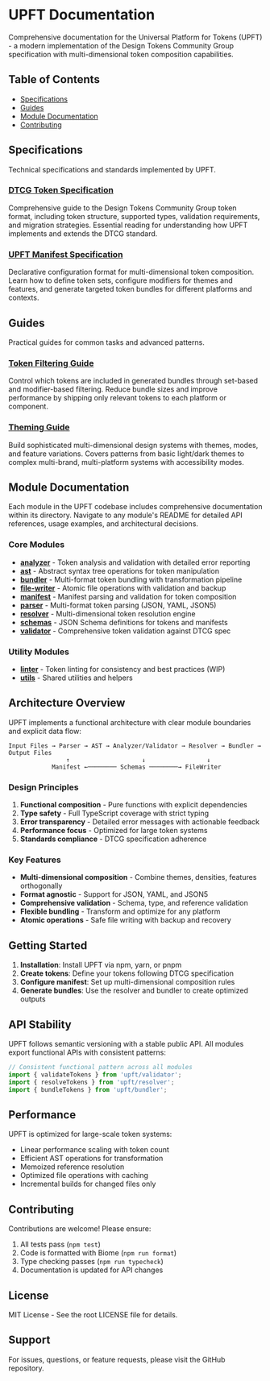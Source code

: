# UPFT Documentation

Comprehensive documentation for the Universal Platform for Tokens (UPFT) - a modern implementation of the Design Tokens Community Group specification with multi-dimensional token composition capabilities.

## Table of Contents

- [Specifications](#specifications)
- [Guides](#guides)
- [Module Documentation](#module-documentation)
- [Contributing](#contributing)

## Specifications

Technical specifications and standards implemented by UPFT.

### [DTCG Token Specification](./specifications/dtcg-tokens.md)
Comprehensive guide to the Design Tokens Community Group token format, including token structure, supported types, validation requirements, and migration strategies. Essential reading for understanding how UPFT implements and extends the DTCG standard.

### [UPFT Manifest Specification](./specifications/manifest.md)
Declarative configuration format for multi-dimensional token composition. Learn how to define token sets, configure modifiers for themes and features, and generate targeted token bundles for different platforms and contexts.

## Guides

Practical guides for common tasks and advanced patterns.

### [Token Filtering Guide](./guides/filtering.md)
Control which tokens are included in generated bundles through set-based and modifier-based filtering. Reduce bundle sizes and improve performance by shipping only relevant tokens to each platform or component.

### [Theming Guide](./guides/theming.md)
Build sophisticated multi-dimensional design systems with themes, modes, and feature variations. Covers patterns from basic light/dark themes to complex multi-brand, multi-platform systems with accessibility modes.

## Module Documentation

Each module in the UPFT codebase includes comprehensive documentation within its directory. Navigate to any module's README for detailed API references, usage examples, and architectural decisions.

### Core Modules

- [**analyzer**](../src/analyzer/README.md) - Token analysis and validation with detailed error reporting
- [**ast**](../src/ast/README.md) - Abstract syntax tree operations for token manipulation
- [**bundler**](../src/bundler/README.md) - Multi-format token bundling with transformation pipeline
- [**file-writer**](../src/file-writer/README.md) - Atomic file operations with validation and backup
- [**manifest**](../src/manifest/README.md) - Manifest parsing and validation for token composition
- [**parser**](../src/parser/README.md) - Multi-format token parsing (JSON, YAML, JSON5)
- [**resolver**](../src/resolver/README.md) - Multi-dimensional token resolution engine
- [**schemas**](../src/schemas/README.md) - JSON Schema definitions for tokens and manifests
- [**validator**](../src/validator/README.md) - Comprehensive token validation against DTCG spec

### Utility Modules

- [**linter**](../src/linter/README.md) - Token linting for consistency and best practices (WIP)
- [**utils**](../src/utils/README.md) - Shared utilities and helpers

## Architecture Overview

UPFT implements a functional architecture with clear module boundaries and explicit data flow:

```
Input Files → Parser → AST → Analyzer/Validator → Resolver → Bundler → Output Files
                ↑                    ↓                 ↓
            Manifest ←──────── Schemas ────────→ FileWriter
```

### Design Principles

1. **Functional composition** - Pure functions with explicit dependencies
2. **Type safety** - Full TypeScript coverage with strict typing
3. **Error transparency** - Detailed error messages with actionable feedback
4. **Performance focus** - Optimized for large token systems
5. **Standards compliance** - DTCG specification adherence

### Key Features

- **Multi-dimensional composition** - Combine themes, densities, features orthogonally
- **Format agnostic** - Support for JSON, YAML, and JSON5
- **Comprehensive validation** - Schema, type, and reference validation
- **Flexible bundling** - Transform and optimize for any platform
- **Atomic operations** - Safe file writing with backup and recovery

## Getting Started

1. **Installation**: Install UPFT via npm, yarn, or pnpm
2. **Create tokens**: Define your tokens following DTCG specification
3. **Configure manifest**: Set up multi-dimensional composition rules
4. **Generate bundles**: Use the resolver and bundler to create optimized outputs

## API Stability

UPFT follows semantic versioning with a stable public API. All modules export functional APIs with consistent patterns:

```typescript
// Consistent functional pattern across all modules
import { validateTokens } from 'upft/validator';
import { resolveTokens } from 'upft/resolver';
import { bundleTokens } from 'upft/bundler';
```

## Performance

UPFT is optimized for large-scale token systems:

- Linear performance scaling with token count
- Efficient AST operations for transformation
- Memoized reference resolution
- Optimized file operations with caching
- Incremental builds for changed files only

## Contributing

Contributions are welcome! Please ensure:

1. All tests pass (`npm test`)
2. Code is formatted with Biome (`npm run format`)
3. Type checking passes (`npm run typecheck`)
4. Documentation is updated for API changes

## License

MIT License - See the root LICENSE file for details.

## Support

For issues, questions, or feature requests, please visit the GitHub repository.